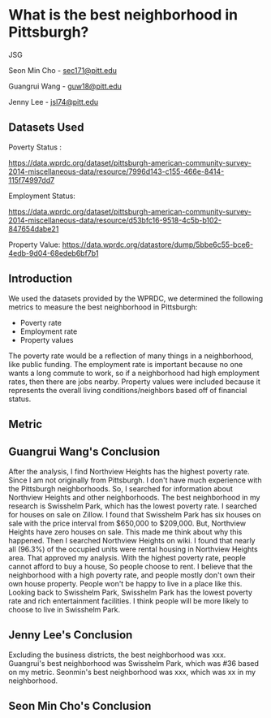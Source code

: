 # What is the best neighborhood in Pittsburgh?
JSG

Seon Min Cho - sec171@pitt.edu

Guangrui Wang - guw18@pitt.edu

Jenny Lee - jsl74@pitt.edu

## Datasets Used

Poverty Status :

https://data.wprdc.org/dataset/pittsburgh-american-community-survey-2014-miscellaneous-data/resource/7996d143-c155-466e-8414-115f74997dd7

Employment Status: 

https://data.wprdc.org/dataset/pittsburgh-american-community-survey-2014-miscellaneous-data/resource/d53bfc16-9518-4c5b-b102-847654dabe21

Property Value:
https://data.wprdc.org/datastore/dump/5bbe6c55-bce6-4edb-9d04-68edeb6bf7b1


## Introduction
We used the datasets provided by the WPRDC, we determined the following metrics to measure the best neighborhood in Pittsburgh:
- Poverty rate
- Employment rate
- Property values

The poverty rate would be a reflection of many things in a neighborhood, like public funding. The employment rate is important because no one wants a long commute to work, so if a neighborhood had high employment rates, then there are jobs nearby. Property values were included because it represents the overall living conditions/neighbors based off of financial status.  


## Metric



## Guangrui Wang's Conclusion

After the analysis, I find Northview Heights has the highest poverty rate. Since I am not originally from Pittsburgh. I don't have much experience with the Pittsburgh neighborhoods. So, I searched for information about Northview Heights and other neighborhoods. The best neighborhood in my research is Swisshelm Park, which has the lowest poverty rate. I searched for houses on sale on Zillow. I found that Swisshelm Park has six houses on sale with the price interval from $650,000 to $209,000. But, Northview Heights have zero houses on sale. This made me think about why this happened. Then I searched Northview Heights on wiki. I found that nearly all (96.3%) of the occupied units were rental housing in Northview Heights area. That approved my analysis. With the highest poverty rate, people cannot afford to buy a house, So people choose to rent. I believe that the neighborhood with a high poverty rate, and people mostly don't own their own house property. People won't be happy to live in a place like this. Looking back to Swisshelm Park, Swisshelm Park has the lowest poverty rate and rich entertainment facilities. I think people will be more likely to choose to live in Swisshelm Park.

## Jenny Lee's Conclusion
Excluding the business districts, the best neighborhood was xxx. Guangrui's best neighborhood was Swisshelm Park, which was #36 based on my metric. Seonmin's best neighborhood was xxx, which was xx in my neighborhood.

## Seon Min Cho's Conclusion


